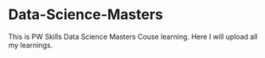 # Data-Science-Masters
This is PW Skills Data Science Masters Couse learning. Here I will upload all my learnings.
